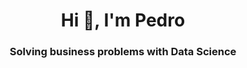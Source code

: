 <h1 align="center">Hi 👋, I'm Pedro</h1>
<h3 align="center">Solving business problems with Data Science</h3>
